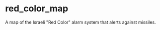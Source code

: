 red_color_map
=============

A map of the Israeli "Red Color" alarm system that alerts against missiles.